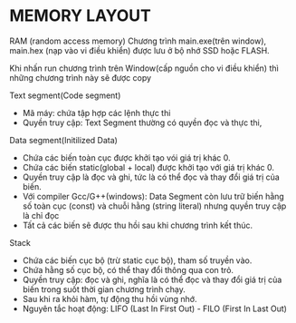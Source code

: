 # MEMORY LAYOUT
RAM (random access memory)
Chương trình main.exe(trên window), main.hex (nạp vào vi điều khiển) được lưu ở bộ nhớ SSD hoặc FLASH.

Khi nhấn run chương trình trên Window(cấp nguồn cho vi điều khiển) thì những chương trình này sẽ được copy 

Text segment(Code segment)

- Mã máy: chứa tập hợp các lệnh thực thi
- Quyền truy cập: Text Segment thường có quyền đọc và thực thi,


Data segment(Initilized Data)
- Chứa các biến toàn cục được khởi tạo vói giá trị khác 0.
- Chứa các biến static(global + local) được khởi tạo với giá trị khác 0.
- Quyền truy cập là đọc và ghi, tức là có thể đọc và thay đổi giá trị của biến.
- Với compiler Gcc/G++(windows): Data Segment còn lưu trữ biến hằng số toàn cục (const) và chuỗi hằng (string literal) nhưng quyền truy cập là chỉ đọc
- Tất cả các biến sẽ được thu hồi sau khi chương trình kết thúc.

Stack
- Chứa các biến cục bộ (trừ static cục bộ), tham số truyền vào.
- Chứa hằng số cục bộ, có thể thay đổi thông qua con trỏ.
- Quyền truy cập: đọc và ghi, nghĩa là có thể đọc và thay đổi giá trị của biến trong suốt thời gian chương trình chạy.
- Sau khi ra khỏi hàm, tự động thu hồi vùng nhớ.
- Nguyên tắc hoạt động: LIFO (Last In First Out) - FILO (First In Last Out)
